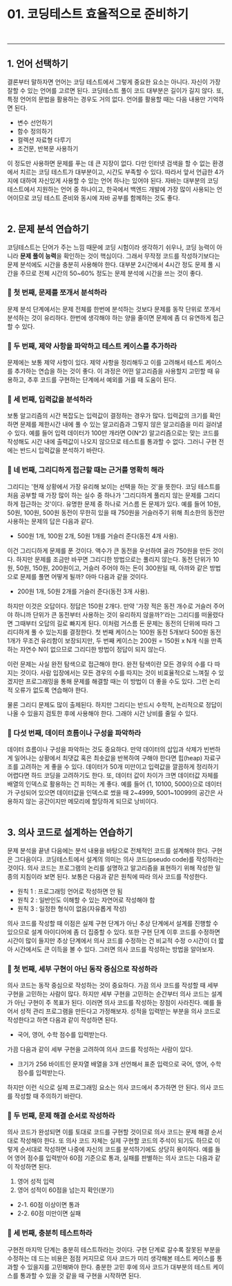 # 01. 코딩테스트 효율적으로 준비하기
<br/>

---

## 1. 언어 선택하기
결론부터 말하자면 언어는 코딩 테스트에서 그렇게 중요한 요소는 아니다. 자신이 가장 잘할 수 있는 언어를 고르면 된다.
코딩테스트 풀이 코드 대부분은 길이가 길지 않다. 또, 특정 언어의 문법을 활용하는 경우도 거의 없다. 언어를 활용할 때는 다음 내용만 기억하면 된다.
- 변수 선언하기
- 함수 정의하기
- 컬렉션 자료형 다루기
- 조건문, 반복문 사용하기

이 정도만 사용하면 문제를 푸는 데 큰 지장이 없다. 다만 인터넷 검색을 할 수 없는 환경에서 치르는 코딩 테스트가 대부분이고, 시간도 부족할 수 있다.
따라서 앞서 언급한 4가지에 대하여 자신있게 사용할 수 있는 언어 하나는 있어야 된다.
자바는 대부분의 코딩 테스트에서 지원하는 언어 중 하나이고, 한국에서 백엔드 개발에 가장 많이 사용되는 언어이므로 코딩 테스트 준비와 동시에 자바 공부를 함께하는 것도 좋다.
<br/><br/>

## 2. 문제 분석 연습하기
코딩테스트는 단어가 주는 느낌 때문에 코딩 시험이라 생각하기 쉬우나, 코딩 능력이 아니라 **문제 풀이 능력**을 확인하는 것이 핵심이다.
그래서 무작정 코드를 작성하기보다는 문제 분석에도 시간을 충분히 사용해야 한다. 대부분 2시간에서 4시간 정도 문제 풀 시간을 주므로 전체 시간의 50~60% 정도는 문제 분석에 시간을 쓰는 것이 좋다.

### 🥎 첫 번째, 문제를 쪼개서 분석하라
문제 분석 단계에서는 문제 전체를 한번에 분석하는 것보다 문제를 동작 단위로 쪼개서 분석하는 것이 유리하다. 한번에 생각해야 하는 양을 줄이면 문제에 좀 더 유연하게 접근할 수 있다.

### 🥎 두 번째, 제약 사항을 파악하고 테스트 케이스를 추가하라
문제에는 보통 제약 사항이 있다. 제약 사항을 정리해두고 이를 고려해서 테스트 케이스를 추가하는 연습을 하는 것이 좋다.
이 과정은 어떤 알고리즘을 사용할지 고민할 때 유용하고, 추후 코드를 구현하는 단계에서 예외를 거를 때 도움이 된다.

### 🥎 세 번째, 입력값을 분석하라
보통 알고리즘의 시간 복잡도는 입력값이 결정하는 경우가 많다. 입력값의 크기를 확인하면 문제를 제한시간 내에 풀 수 있는 알고리즘과 그렇지 않은 알고리즘을 미리 걸러낼 수 있다.
예를 들어 입력 데이터가 100만 개라면 O(N^2) 알고리즘으로는 맞는 코드를 작성해도 시간 내에 출력값이 나오지 않으므로 테스트를 통과할 수 없다.
그러니 구현 전에는 반드시 입력값을 분석하기 바란다.

### 🥎 네 번째, 그리디하게 접근할 때는 근거를 명확히 해라
그리디는 '현재 상황에서 가장 유리해 보이는 선택을 하는 것'을 뜻한다. 코딩 테스트를 처음 공부할 때 가장 많이 하는 실수 중 하나가 '그리디하게 풀리지 않는 문제를 그리디하게 접근하는 것'이다.
유명한 문제 중 하나로 거스름 돈 문제가 있다. 예를 들어 10원, 50원, 100원, 500원 동전이 무한히 있을 때 750원을 거슬러주기 위해 최소한의 동전만 사용하는 문제의 답은 다음과 같다.
- 500원 1개, 100원 2개, 50원 1개를 거슬러 준다(동전 4개 사용).

이건 그리디하게 문제를 푼 것이다. 액수가 큰 동전을 우선하여 골라 750원을 만든 것이다. 하지만 문제를 조금만 바꾸면 그리디한 방법으로는 풀리지 않는다.
동전 단위가 10원, 50원, 150원, 200원이고, 거슬러 주어야 하는 돈이 300원일 때, 아까와 같은 방법으로 문제를 풀면 어떻게 될까? 아마 다음과 같을 것이다.
- 200원 1개, 50원 2개를 거슬러 준다(동전 3개 사용).

하지만 이것은 오답이다. 정답은 150원 2개다.
만약 '가장 적은 동전 개수로 거슬러 주어야 하니까 단위가 큰 동전부터 사용하는 것이 유리하지 않을까?'라는 그리디를 떠올렸다면 그때부터 오답의 길로 빠지게 된다.
이처럼 거스름 돈 문제는 동전의 단위에 따라 그리디하게 풀 수 있는지를 결정한다.
첫 번째 케이스는 100원 동전 5개보다 500원 동전 1개가 무조건 유리함이 보장되지만, 두 번째 케이스는 200원 = 150원 x N개 식을 만족하는 자연수 N이 없으므로 그리디한 방법이 정답이 되지 않는다.

이런 문제는 사실 완전 탐색으로 접근해야 한다. 완전 탐색이란 모든 경우의 수를 다 따지는 것이다.
사람 입장에서는 모든 경우의 수를 따지는 것이 비효율적으로 느껴질 수 있겠지만 프로그래밍을 통해 문제를 해결할 때는 이 방법이 더 좋을 수도 있다. 그런 논리적 오류가 없도록 연습해야 한다.

물론 그리디 문제도 많이 출제된다. 하지만 그리디는 반드시 수학적, 논리적으로 정답이 나올 수 있을지 검토한 후에 사용해야 한다. 그래야 시간 낭비를 줄일 수 있다.

### 🥎 다섯 번째, 데이터 흐름이나 구성을 파악하라
데이터 흐름이나 구성을 파악하는 것도 중요하다. 만약 데이터의 삽입과 삭제가 빈번하게 일어나는 상황에서 최댓값 혹은 최솟값을 반복하여 구해야 한다면 힙(heap) 자료구조를 고려하는 게 좋을 수 있다.
데이터가 50개 미만이고 입력값을 깔끔하게 정리하기 어렵다면 하드 코딩을 고려하기도 한다. 또, 데이터 값이 차이가 크면 데이터값 자체를 배열의 인덱스로 활용하는 건 피하는 게 좋다.
예를 들어 {1, 10100, 5000}으로 데이터가 구성되어 있으면 데이터값을 인덱스로 썼을 때 2\~4999, 5001\~10099의 공간은 사용하지 않는 공간이지만 메모리에 할당하게 되므로 낭비이다.
<br/>
<br/>

## 3. 의사 코드로 설계하는 연습하기
문제 분석을 끝낸 다음에는 분석 내용을 바탕으로 전체적인 코드를 설계해야 한다. 구현은 그다음이다. 코딩테스트에서 설계의 의미는 의사 코드(pseudo code)를 작성하라는 것이다.
의사 코드는 프로그램의 논리를 설명하고 알고리즘을 표현하기 위해 작성한 일종의 지침이라 보면 된다. 보통은 다음과 같은 원칙에 따라 의사 코드를 작성한다.
- 원칙 1 : 프로그래밍 언어로 작성하면 안 됨
- 원칙 2 : 일반인도 이해할 수 있는 자연어로 작성해야 함
- 원칙 3 : 일정한 형식이 없음(자유롭게 작성)

의사 코드를 작성할 때 이점은 실제 구현 단계가 아닌 추상 단계에서 설계를 진행할 수 있으므로 설계 아이디어에 좀 더 집중할 수 있다.
또한 구현 단계 이후 코드를 수정하면 시간이 많이 들지만 추상 단계에서 의사 코드를 수정하는 건 비교적 수정 ㅇ시간이 더 짧아 시간에서도 큰 이득을 볼 수 있다.
그러면 의사 코드를 작성하는 방법을 알아보자.

### 🥎 첫 번째, 세부 구현이 아닌 동작 중심으로 작성하라
의사 코드는 동작 중심으로 작성하는 것이 중요하다. 가끔 의사 코드를 작성할 때 세부 구현을 고민하는 사람이 많다. 하지만 세부 구현을 고민하는 순간부터 의사 코드는 설계가 아닌 구현이 주 목표가 된다.
이러면 의사 코드를 작성하는 장점이 사라진다. 예를 들어서 성적 관리 프로그램을 만든다고 가정해보자. 성적을 입력받는 부분을 의사 코드로 작성한다고 하면 다음과 같이 작성하면 된다.
- 국어, 영어, 수학 점수를 입력받는다.

가끔 다음과 같이 세부 구현을 고려하여 의사 코드를 작성하는 사람이 있다.
- 크기가 256 바이트인 문자열 배열을 3개 선언해서 표준 입력으로 국어, 영어, 수학 점수를 입력받는다.

하지만 이런 식으로 실제 프로그래밍 요소는 의사 코드에서 추가하면 안 된다. 의사 코드를 작성할 때 주의하기 바란다.

### 🥎 두 번째, 문제 해결 순서로 작성하라
의사 코드가 완성되면 이를 토대로 코드를 구현할 것이므로 의사 코드는 문제 해결 순서대로 작성해야 한다.
또 의사 코드 자체는 실제 구현할 코드의 주석이 되기도 하므로 이렇게 순서대로 작성하면 나중에 자신의 코드를 분석하기에도 상당히 용이하다.
예를 들어 영어 점수를 입력받아 60점 기준으로 통과, 실패를 판별하는 의사 코드는 다음과 같이 작성하면 된다.
1. 영어 성적 입력
2. 영어 성적이 60점을 넘는지 확인(분기)
- 2-1. 60점 이상이면 통과
- 2-2. 60점 미만이면 실패

### 🥎 세 번째, 충분히 테스트하라
구현전 마지막 단계는 충분히 테스트하라는 것이다. 구현 단계로 갈수록 잘못된 부분을 수정하는 데 드는 비용은 점점 커지므로 의사 코드가 미리 생각해본 테스트 케이스를 통과할 수 있을지를 고민해봐야 한다.
충분한 고민 후에 의사 코드가 대부분의 테스트 케이스를 통과할 수 있을 것 같을 때 구현을 시작하면 된다.